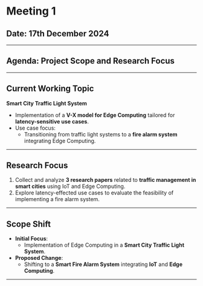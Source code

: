 # Meeting 1  
## Date: 17th December 2024  

---

## Agenda: Project Scope and Research Focus  

---

## Current Working Topic  
**Smart City Traffic Light System**  
- Implementation of a **V-X model for Edge Computing** tailored for **latency-sensitive use cases**.  
- Use case focus:  
  - Transitioning from traffic light systems to a **fire alarm system** integrating Edge Computing.  

---

## Research Focus  
1. Collect and analyze **3 research papers** related to **traffic management in smart cities** using IoT and Edge Computing.  
2. Explore latency-effected use cases to evaluate the feasibility of implementing a fire alarm system.  

---

## Scope Shift  
- **Initial Focus**:  
  - Implementation of Edge Computing in a **Smart City Traffic Light System**.  
- **Proposed Change**:  
  - Shifting to a **Smart Fire Alarm System** integrating **IoT** and **Edge Computing**.  

---
